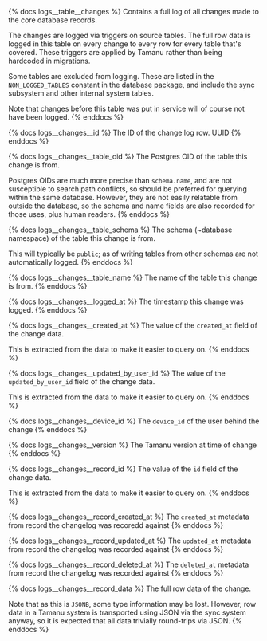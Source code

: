 {% docs logs__table__changes %}
Contains a full log of all changes made to the core database records.

The changes are logged via triggers on source tables. The full row data is
logged in this table on every change to every row for every table that's covered.
These triggers are applied by Tamanu rather than being hardcoded in migrations.

Some tables are excluded from logging. These are listed in the `NON_LOGGED_TABLES`
constant in the database package, and include the sync subsystem and other
internal system tables.

Note that changes before this table was put in service will of course not have
been logged.
{% enddocs %}

{% docs logs__changes__id %}
The ID of the change log row. UUID
{% enddocs %}

{% docs logs__changes__table_oid %}
The Postgres OID of the table this change is from.

Postgres OIDs are much more precise than `schema.name`, and are not susceptible
to search path conflicts, so should be preferred for querying within the same
database. However, they are not easily relatable from outside the database, so
the schema and name fields are also recorded for those uses, plus human readers.
{% enddocs %}

{% docs logs__changes__table_schema %}
The schema (~database namespace) of the table this change is from.

This will typically be `public`; as of writing tables from other schemas are not
automatically logged.
{% enddocs %}

{% docs logs__changes__table_name %}
The name of the table this change is from.
{% enddocs %}

{% docs logs__changes__logged_at %}
The timestamp this change was logged.
{% enddocs %}

{% docs logs__changes__created_at %}
The value of the `created_at` field of the change data.

This is extracted from the data to make it easier to query on.
{% enddocs %}

{% docs logs__changes__updated_by_user_id %}
The value of the `updated_by_user_id` field of the change data.

This is extracted from the data to make it easier to query on.
{% enddocs %}

{% docs logs__changes__device_id %}
The `device_id` of the user behind the change
{% enddocs %}

{% docs logs__changes__version %}
The Tamanu version at time of change
{% enddocs %}

{% docs logs__changes__record_id %}
The value of the `id` field of the change data.

This is extracted from the data to make it easier to query on.
{% enddocs %}

{% docs logs__changes__record_created_at %}
The `created_at` metadata from record the changelog was recoredd against
{% enddocs %}

{% docs logs__changes__record_updated_at %}
The `updated_at` metadata from record the changelog was recorded against
{% enddocs %}

{% docs logs__changes__record_deleted_at %}
The `deleted_at` metadata from record the changelog was recorded against
{% enddocs %}

{% docs logs__changes__record_data %}
The full row data of the change.

Note that as this is `JSONB`, some type information may be lost. However, row
data in a Tamanu system is transported using JSON via the sync system anyway, so
it is expected that all data trivially round-trips via JSON.
{% enddocs %}

